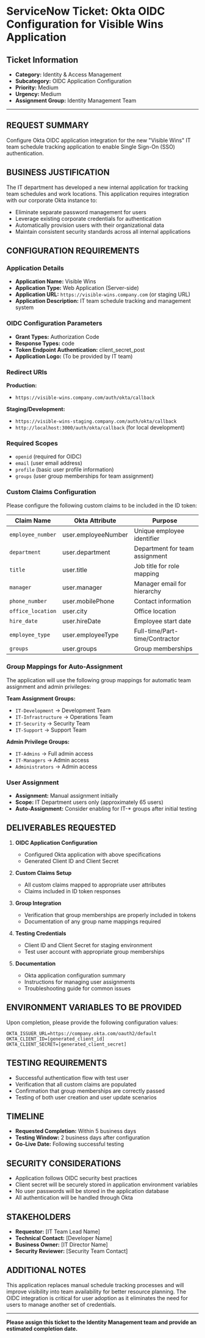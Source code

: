 # ServiceNow Ticket: Okta OIDC Configuration for Visible Wins Application

## Ticket Information
- **Category:** Identity & Access Management
- **Subcategory:** OIDC Application Configuration
- **Priority:** Medium
- **Urgency:** Medium
- **Assignment Group:** Identity Management Team

---

## REQUEST SUMMARY
Configure Okta OIDC application integration for the new "Visible Wins" IT team schedule tracking application to enable Single Sign-On (SSO) authentication.

## BUSINESS JUSTIFICATION
The IT department has developed a new internal application for tracking team schedules and work locations. This application requires integration with our corporate Okta instance to:
- Eliminate separate password management for users
- Leverage existing corporate credentials for authentication
- Automatically provision users with their organizational data
- Maintain consistent security standards across all internal applications

## CONFIGURATION REQUIREMENTS

### Application Details
- **Application Name:** Visible Wins
- **Application Type:** Web Application (Server-side)
- **Application URL:** `https://visible-wins.company.com` (or staging URL)
- **Application Description:** IT team schedule tracking and management system

### OIDC Configuration Parameters
- **Grant Types:** Authorization Code
- **Response Types:** code
- **Token Endpoint Authentication:** client_secret_post
- **Application Logo:** (To be provided by IT team)

### Redirect URIs
**Production:**
- `https://visible-wins.company.com/auth/okta/callback`

**Staging/Development:** 
- `https://visible-wins-staging.company.com/auth/okta/callback`
- `http://localhost:3000/auth/okta/callback` (for local development)

### Required Scopes
- `openid` (required for OIDC)
- `email` (user email address)
- `profile` (basic user profile information)
- `groups` (user group memberships for team assignment)

### Custom Claims Configuration
Please configure the following custom claims to be included in the ID token:

| Claim Name | Okta Attribute | Purpose |
|------------|----------------|---------|
| `employee_number` | user.employeeNumber | Unique employee identifier |
| `department` | user.department | Department for team assignment |
| `title` | user.title | Job title for role mapping |
| `manager` | user.manager | Manager email for hierarchy |
| `phone_number` | user.mobilePhone | Contact information |
| `office_location` | user.city | Office location |
| `hire_date` | user.hireDate | Employee start date |
| `employee_type` | user.employeeType | Full-time/Part-time/Contractor |
| `groups` | user.groups | Group memberships |

### Group Mappings for Auto-Assignment
The application will use the following group mappings for automatic team assignment and admin privileges:

**Team Assignment Groups:**
- `IT-Development` → Development Team
- `IT-Infrastructure` → Operations Team  
- `IT-Security` → Security Team
- `IT-Support` → Support Team

**Admin Privilege Groups:**
- `IT-Admins` → Full admin access
- `IT-Managers` → Admin access
- `Administrators` → Admin access

### User Assignment
- **Assignment:** Manual assignment initially
- **Scope:** IT Department users only (approximately 65 users)
- **Auto-Assignment:** Consider enabling for IT-* groups after initial testing

## DELIVERABLES REQUESTED

1. **OIDC Application Configuration**
   - Configured Okta application with above specifications
   - Generated Client ID and Client Secret

2. **Custom Claims Setup**
   - All custom claims mapped to appropriate user attributes
   - Claims included in ID token responses

3. **Group Integration**
   - Verification that group memberships are properly included in tokens
   - Documentation of any group name mappings required

4. **Testing Credentials**
   - Client ID and Client Secret for staging environment
   - Test user account with appropriate group memberships

5. **Documentation**
   - Okta application configuration summary
   - Instructions for managing user assignments
   - Troubleshooting guide for common issues

## ENVIRONMENT VARIABLES TO BE PROVIDED
Upon completion, please provide the following configuration values:

```
OKTA_ISSUER_URL=https://company.okta.com/oauth2/default
OKTA_CLIENT_ID=[generated_client_id]
OKTA_CLIENT_SECRET=[generated_client_secret]
```

## TESTING REQUIREMENTS
- Successful authentication flow with test user
- Verification that all custom claims are populated
- Confirmation that group memberships are correctly passed
- Testing of both user creation and user update scenarios

## TIMELINE
- **Requested Completion:** Within 5 business days
- **Testing Window:** 2 business days after configuration
- **Go-Live Date:** Following successful testing

## SECURITY CONSIDERATIONS
- Application follows OIDC security best practices
- Client secret will be securely stored in application environment variables
- No user passwords will be stored in the application database
- All authentication will be handled through Okta

## STAKEHOLDERS
- **Requestor:** [IT Team Lead Name]
- **Technical Contact:** [Developer Name] 
- **Business Owner:** [IT Director Name]
- **Security Reviewer:** [Security Team Contact]

## ADDITIONAL NOTES
This application replaces manual schedule tracking processes and will improve visibility into team availability for better resource planning. The OIDC integration is critical for user adoption as it eliminates the need for users to manage another set of credentials.

---

**Please assign this ticket to the Identity Management team and provide an estimated completion date.**